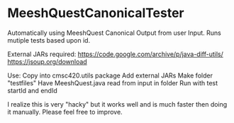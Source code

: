 # MeeshQuestCanonicalTester
Automatically using MeeshQuest Canonical Output from user Input. Runs mutiple tests based upon id. 

External JARs required:
https://code.google.com/archive/p/java-diff-utils/
https://jsoup.org/download

Use:
Copy into cmsc420.utils package
Add external JARs
Make folder "testfiles"
Have MeeshQuest.java read from input in folder
Run with test startId and endId

I realize this is very "hacky" but it works well and is much faster then doing it manually.
Please feel free to improve. 
